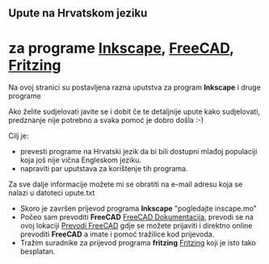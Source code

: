 ## Upute na Hrvatskom jeziku

# za programe [Inkscape](https://inkscape.org/en), [FreeCAD](https://github.com/FreeCAD/FreeCAD/releases), [Fritzing](http://fritzing.org/download/)

Na ovoj stranici su postavljena razna uputstva za program **Inkscape** i druge programe

Ako želite sudjelovati javite se i dobit če te detaljnije upute kako sudjelovati,  
predznanje nije potrebno  a svaka pomoć je dobro došla :-)

Cilj je:
- prevesti programe na Hrvatski jezik da bi bili dostupni
  mlađoj populaciji koja još nije vična Engleskom jeziku.
- napraviti par uputstava za korištenje tih programa.
  
Za sve dalje informacije možete mi se obratiti na e-mail adresu
koja se nalazi u datoteci upute.txt

- Skoro je završen prijevod programa **Inkscape** "pogledajte inscape.mo"
- Počeo sam prevoditi **FreeCAD** [FreeCAD Dokumentacija](https://freecadweb.org/?lang=hr), prevodi se na
  ovoj lokaciji [Prevodi FreeCAD](https://crowdin.com/project/freecad/hr#)  gdje se možete prijaviti i 
  direktno online prevoditi **FreeCAD** a imate i pomoć tražilice kod prijevoda.
- Tražim suradnike za prijevod programa **fritzing**  [Fritzing](http://fritzing.org/support-us/)
  koji je isto tako besplatan.

